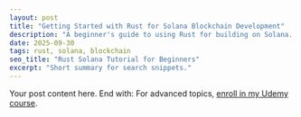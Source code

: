```yaml
---
layout: post
title: "Getting Started with Rust for Solana Blockchain Development"
description: "A beginner's guide to using Rust for building on Solana. Learn the basics and why it's powerful."
date: 2025-09-30
tags: rust, solana, blockchain
seo_title: "Rust Solana Tutorial for Beginners"
excerpt: "Short summary for search snippets."
---
```


Your post content here. End with: For advanced topics, [enroll in my Udemy course](YOUR_UDEMY_LINK).
